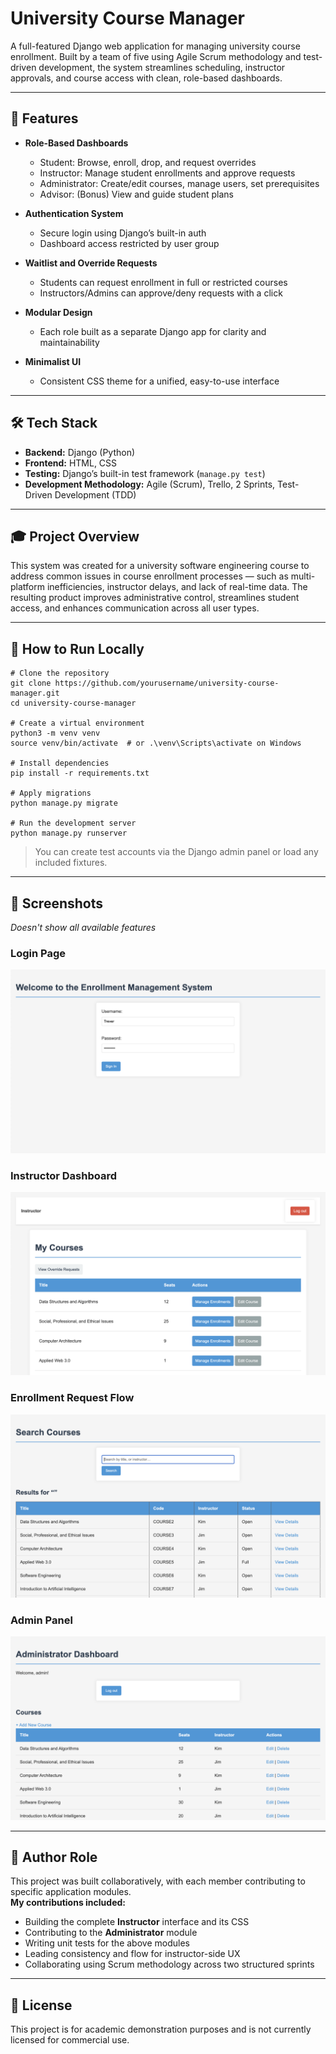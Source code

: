 # University Course Manager

A full-featured Django web application for managing university course enrollment. Built by a team of five using Agile Scrum methodology and test-driven development, the system streamlines scheduling, instructor approvals, and course access with clean, role-based dashboards.

---

## 🚀 Features

- **Role-Based Dashboards**
  - Student: Browse, enroll, drop, and request overrides
  - Instructor: Manage student enrollments and approve requests
  - Administrator: Create/edit courses, manage users, set prerequisites
  - Advisor: (Bonus) View and guide student plans

- **Authentication System**
  - Secure login using Django’s built-in auth
  - Dashboard access restricted by user group

- **Waitlist and Override Requests**
  - Students can request enrollment in full or restricted courses
  - Instructors/Admins can approve/deny requests with a click

- **Modular Design**
  - Each role built as a separate Django app for clarity and maintainability

- **Minimalist UI**
  - Consistent CSS theme for a unified, easy-to-use interface

---

## 🛠 Tech Stack

- **Backend:** Django (Python)
- **Frontend:** HTML, CSS
- **Testing:** Django’s built-in test framework (`manage.py test`)
- **Development Methodology:** Agile (Scrum), Trello, 2 Sprints, Test-Driven Development (TDD)

---

## 🎓 Project Overview

This system was created for a university software engineering course to address common issues in course enrollment processes — such as multi-platform inefficiencies, instructor delays, and lack of real-time data. The resulting product improves administrative control, streamlines student access, and enhances communication across all user types.

---

## 🧪 How to Run Locally

    # Clone the repository
    git clone https://github.com/yourusername/university-course-manager.git
    cd university-course-manager

    # Create a virtual environment
    python3 -m venv venv
    source venv/bin/activate  # or .\venv\Scripts\activate on Windows

    # Install dependencies
    pip install -r requirements.txt

    # Apply migrations
    python manage.py migrate

    # Run the development server
    python manage.py runserver

> You can create test accounts via the Django admin panel or load any included fixtures.

---

## 📸 Screenshots
*Doesn't show all available features*

### Login Page
![Login page with email and password fields](assets/login-page.png)

### Instructor Dashboard
![Instructor dashboard showing course list and enrollment requests](assets/instructor-dashboard.png)

### Enrollment Request Flow
![Student submitting override request and instructor approving it](assets/enrollment-request.png)

### Admin Panel
![Administrator interface for creating and managing courses](assets/admin-panel.png)


---

## 👤 Author Role

This project was built collaboratively, with each member contributing to specific application modules.  
**My contributions included:**
- Building the complete **Instructor** interface and its CSS  
- Contributing to the **Administrator** module  
- Writing unit tests for the above modules  
- Leading consistency and flow for instructor-side UX  
- Collaborating using Scrum methodology across two structured sprints

---

## 📄 License

This project is for academic demonstration purposes and is not currently licensed for commercial use.
